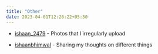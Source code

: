 ```yaml
---
title: "Other"
date: 2023-04-01T12:26:22+05:30
---
```

 
* <i class="fa-brands fa-instagram"></i> [ishaan_2479](https://instagram.com/ishaan_2479/) - Photos that I irregularly upload

* <i class="fa-brands fa-twitter"></i> [ishaanbhimwal](https://twitter.com/ishaanbhimwal) - Sharing my thoughts on different things
